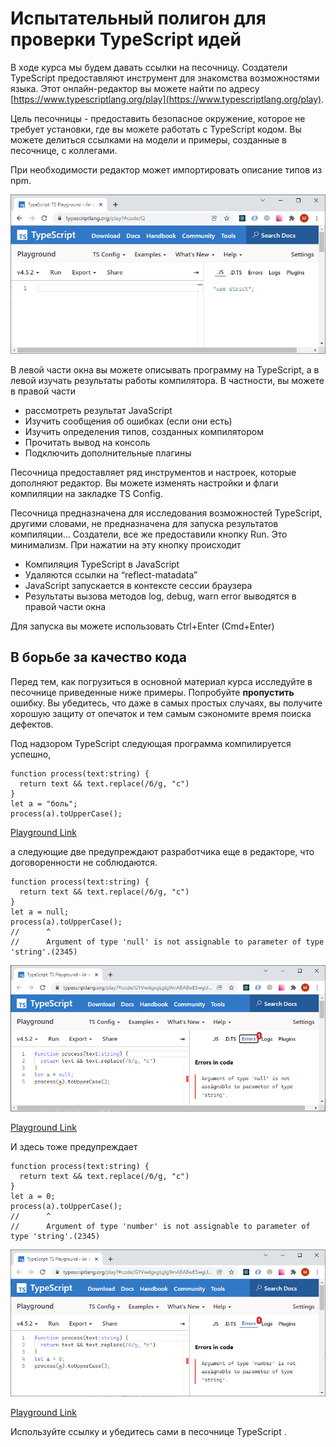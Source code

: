 # Испытательный полигон для проверки TypeScript идей

В ходе курса мы будем давать ссылки на песочницу. Создатели TypeScript предоставляют инструмент для знакомства возможностями языка. Этот онлайн-редактор вы можете найти по адресу [https://www.typescriptlang.org/play](https://www.typescriptlang.org/play).

Цель песочницы - предоставить безопасное окружение, которое не требует установки, где вы можете работать с TypeScript кодом. Вы можете делиться ссылками на модели и примеры, созданные в песочнице, с коллегами.

При необходимости редактор может импортировать описание типов из npm.

![Вид окна песочницы](assets/playground.png)

В левой части окна вы можете описывать программу на TypeScript, а в левой изучать результаты работы компилятора. В частности, вы можете в правой части  

* рассмотреть результат JavaScript  
* Изучить сообщения об ошибках (если они есть)
* Изучить определения типов, созданных компилятором
* Прочитать вывод на консоль
* Подключить дополнительные плагины

Песочница предоставляет ряд инструментов и настроек, которые дополняют редактор. Вы можете изменять настройки и флаги компиляции на закладке TS Config.  

Песочница предназначена для исследования возможностей TypeScript, другими словами, не предназначена для запуска результатов компиляции... Создатели, все же предоставили кнопку Run. Это минимализм. При нажатии на эту кнопку происходит  

* Компиляция TypeScript в JavaScript
* Удаляются ссылки на “reflect-matadata”
* JavaScript запускается в контексте сессии браузера
* Результаты вызова методов log, debug, warn error выводятся в правой части окна

Для запуска вы можете использовать Ctrl+Enter (Cmd+Enter)

## В борьбе за качество кода

Перед тем, как погрузиться в основной материал курса исследуйте в песочнице приведенные ниже примеры. Попробуйте **пропустить** ошибку. Вы убедитесь, что даже в самых простых случаях, вы получите хорошую защиту от опечаток и тем самым сэкономите время поиска дефектов.

Под надзором TypeScript следующая программа компилируется успешно,

```tsx
function process(text:string) {
  return text && text.replace(/б/g, "с")
}
let a = "боль";
process(a).toUpperCase();
```

[Playground Link](https://www.typescriptlang.org/play?#code/GYVwdgxgLglg9mABABwE5wgUwM7YBRSYAeUAXNlKjGAOYCUiA3gFCKKqZQipKEmIAyAYj5QAdB2QAbAIZY8AekCMIApoAaRACJAgiCa6zAL7MpnRDMQBeLUsB8IIG4QQDIgmgNzM0GHPhl0xUOAFVkZExUAGEZbEw8OmcgA)

а следующие две предупреждают разработчика еще в редакторе, что договоренности не соблюдаются.

```tsx
function process(text:string) {
  return text && text.replace(/б/g, "с")
}
let a = null;
process(a).toUpperCase();
//      ^
//      Argument of type 'null' is not assignable to parameter of type 'string'.(2345)
```

![Ошибка использования](assets/err1.png)

[Playground Link](https://www.typescriptlang.org/play?#code/GYVwdgxgLglg9mABABwE5wgUwM7YBRSYAeUAXNlKjGAOYCUiA3gFCKKqZQipKEmIAyAYj5QAdB2QAbAIZY8AekCMIApoAaRACJAgiCa6zAL7MpnRDMQBeRGBBSpAbmZoMOfDLpiocAKrJkmVABhGWxMPDp7IA)

И здесь тоже предупреждает

```tsx
function process(text:string) {
  return text && text.replace(/б/g, "с")
}
let a = 0;
process(a).toUpperCase();
//      ^
//      Argument of type 'number' is not assignable to parameter of type 'string'.(2345)
```

![еще одна ошибка](assets/err2.png)

[Playground Link](https://www.typescriptlang.org/play?#code/GYVwdgxgLglg9mABABwE5wgUwM7YBRSYAeUAXNlKjGAOYCUiA3gFCKKqZQipKEmIAyAYj5QAdB2QAbAIZY8AekCMIApoAaRACJAgiCa6zAL7MpnRDMQBeRAAYA3MzQYc+GXTFQ4AVWTJMqAMIy2Jh4dLZAA)

Используйте ссылку и убедитесь сами в песочнице  TypeScript .
